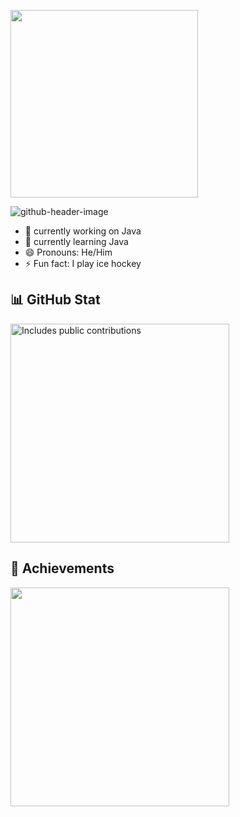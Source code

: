 <p><a href="https://community.vaunt.dev/board/Discovered12345/achievements"><img src="https://api.vaunt.dev/v1/github/entities/Discovered12345/achievements/6be582b1-6b1f-4ebc-884b-5a44b7721516?format=svg&style=raw" width="300"/></a></p>

![github-header-image](https://github.com/user-attachments/assets/c766cf12-3cbc-4ed0-b9ff-5d663efdf3db)


- 🔭 currently working on Java
- 🌱 currently learning Java
- 😄 Pronouns: He/Him
- ⚡ Fun fact: I play ice hockey
  
## 📊 GitHub Stat
<p>
    <a href="https://vaunt.dev">
        <img src="https://api.vaunt.dev/v1/github/entities/Discovered12345/contributions?format=svg" width="350" title="Includes public contributions"/>
    </a>
</p>

## 🥇 Achievements
<p>
    <a href="https://community.vaunt.dev/board/Discovered12345/achievements">
        <img src="https://api.vaunt.dev/v1/github/entities/Discovered12345/achievements?format=svg&limit=3" width="350" />
    </a>
</p>

